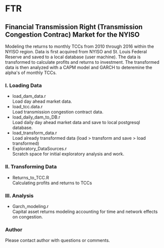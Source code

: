 # FTR
## Financial Transmission Right (Transmission Congestion Contrac) Market for the NYISO  
   
Modeling the returns to monthly TCCs from 2010 through 2016 within the NYISO region. Data is first acquired from NYISO and St. Louis Federal Reserve and saved to a local database (user machine). The data is transformed to calculate profits and returns to investment. The transformed data is then analyzed with a CAPM model and GARCH to deteremine the alpha's of monthly TCCs.

### I. Loading Data  

- load_dam_data.r      
Load day ahead market data.   
- load_tcc.data.r   
Load transmission congestion contract data.   
- load_daily_dam_to_DB.r   
Load daily day ahead market data and save to local postgresql database.
- load_transform_data.r    
Load already transformed data (load > transform and save > load transformed)
- Exploratory_DataSources.r  
Scratch space for initial exploratory analysis and work.
   
   
### II. Transforming Data   

- Returns_to_TCC.R   
Calculating profits and returns to TCCs   
   
    
### III. Analysis   
- Garch_modeling.r   
Capital asset returns modeling accounting for time and network effects on congestion.   

   
### Author  
Please contact author with questions or comments.
